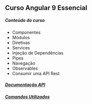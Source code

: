 ## Curso Angular 9 Essencial

##### Conteúdo do curso
* Componentes
* Módulos
* Diretivas
* Services
* Injeção de Dependências
* Pipes
* Navegação
* Observables
* Consumir uma API Rest

##### [Documentação API](https://documenter.getpostman.com/view/9548871/SzezdXNk?version=latest)
##### [Comandos Utilizados](commands.md)
